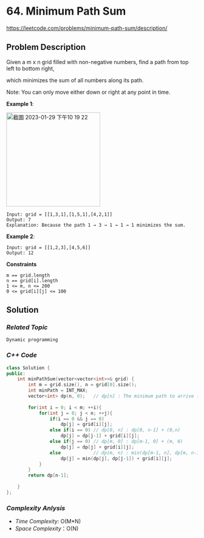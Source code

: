 # 64. Minimum Path Sum
https://leetcode.com/problems/minimum-path-sum/description/

## Problem Description

Given a m x n grid filled with non-negative numbers, find a path from top left to bottom right, 

which minimizes the sum of all numbers along its path.

Note: You can only move either down or right at any point in time.




**Example 1**:

<img width="247" alt="截圖 2023-01-29 下午10 19 22" src="https://user-images.githubusercontent.com/18256877/215332595-6866b9c0-500a-4827-863b-48f96665e5ae.png">

```
Input: grid = [[1,3,1],[1,5,1],[4,2,1]]
Output: 7
Explanation: Because the path 1 → 3 → 1 → 1 → 1 minimizes the sum.
```
**Example 2**:
```
Input: grid = [[1,2,3],[4,5,6]]
Output: 12
```

**Constraints**
```
m == grid.length
n == grid[i].length
1 <= m, n <= 200
0 <= grid[i][j] <= 100
```

## Solution

### _Related Topic_
    Dynamic programming

### _C++ Code_
```cpp
class Solution {
public:
    int minPathSum(vector<vector<int>>& grid) {
        int m = grid.size(), n = grid[0].size();
        int minPath = INT_MAX;
        vector<int> dp(n, 0);   // dp[n] : The minimum path to arrive (m, n)
    
        for(int i = 0; i < m; ++i){
            for(int j = 0; j < n; ++j){
                if(i == 0 && j == 0)
                    dp[j] = grid[i][j];
                else if(i == 0) // dp[0, n] : dp[0, n-1] + (0,n)
                    dp[j] = dp[j-1] + grid[i][j];
                else if(j == 0) // dp[m, 0] : dp[m-1, 0] + (m, 0)
                    dp[j] = dp[j] + grid[i][j];
                else            // dp(m, n) : min(dp[m-1, n], dp[m, n-1]) + (m, n)
                    dp[j] = min(dp[j], dp[j-1]) + grid[i][j];
            }
        }
        return dp[n-1];
        
    }
};
```

### _Complexity Anlysis_
- _Time Complexity_: O(M*N)
- _Space Complexity_：O(N)
